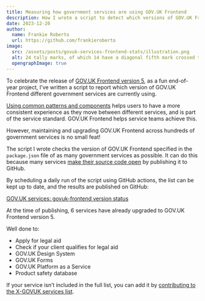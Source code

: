 ```yaml
---
title: Measuring how government services are using GOV.UK Frontend
description: How I wrote a script to detect which versions of GOV.UK Frontend different government services are using
date: 2023-12-20
author:
  name: Frankie Roberto
  url: https://github.com/frankieroberto
image:
  src: /assets/posts/govuk-services-frontend-stats/illustration.png
  alt: 24 tally marks, of which 14 have a diagonal fifth mark crossed through them.
  opengraphImage: true
---
```


To celebrate the release of [GOV.UK Frontend version 5](https://github.com/alphagov/govuk-frontend/releases/tag/v5.0.0), as a fun end-of-year project, I’ve written a script to report which version of GOV.UK Frontend different government services are currently using.

[Using common patterns and components](https://www.gov.uk/service-manual/service-standard/point-13-use-common-standards-components-patterns) helps users to have a more consistent experience as they move between different services, and is part of the service standard. GOV.UK Frontend helps service teams achieve this.

However, maintaining and upgrading GOV.UK Frontend across hundreds of government services is no small feat!

The script I wrote checks the version of GOV.UK Frontend specified in the `package.json` file of as many government services as possible. It can do this because many services [make their source code open](https://www.gov.uk/service-manual/service-standard/point-12-make-new-source-code-open) by publishing it to GitHub.

By scheduling a daily run of the script using GitHub actions, the list can be kept up to date, and the results are published on GitHub:

[GOV.UK services: govuk-frontend version status](https://github.com/x-govuk/govuk-services-frontend-stats)

At the time of publishing, 6 services have already upgraded to GOV.UK Frontend version 5.

Well done to:

- Apply for legal aid
- Check if your client qualifies for legal aid
- GOV.UK Design System
- GOV.UK Forms
- GOV.UK Platform as a Service
- Product safety database

If your service isn’t included in the full list, you can add it by [contributing to the X-GOVUK services list](https://govuk-digital-services.herokuapp.com/contribute).
